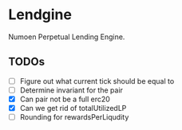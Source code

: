 # Lendgine

Numoen Perpetual Lending Engine.

## TODOs

- [ ] Figure out what current tick should be equal to
- [ ] Determine invariant for the pair
- [x] Can pair not be a full erc20
- [x] Can we get rid of totalUtilizedLP
- [ ] Rounding for rewardsPerLiqudity

